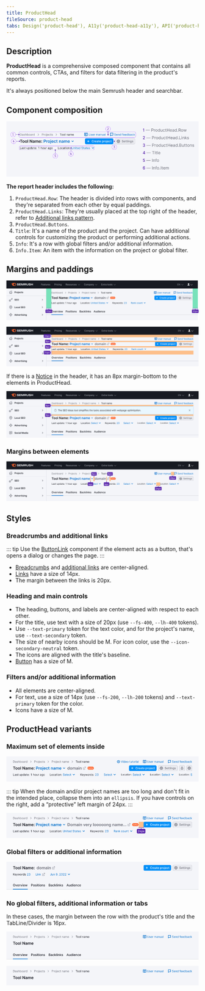 ```yaml
---
title: ProductHead
fileSource: product-head
tabs: Design('product-head'), A11y('product-head-a11y'), API('product-head-api'), Example('product-head-code'), Changelog('product-head-changelog')
---
```


## Description

**ProductHead** is a comprehensive composed component that contains all common controls, CTAs, and filters for data filtering in the product's reports.

It's always positioned below the main Semrush header and searchbar.

## Component composition

![](static/product-head-composition.png)

**The report header includes the following:**

1. `ProductHead.Row`: The header is divided into rows with components, and they're separated from each other by equal paddings.
2. `ProductHead.Links`: They're usually placed at the top right of the header, refer to [Additional links pattern](/patterns/links-order/links-order).
3. `ProductHead.Buttons`.
4. `Title`: It's a name of the product and the project. Can have additional controls for customizing the product or performing additional actions.
5. `Info`: It's a row with global filters and/or additional information.
6. `Info.Item`: An item with the information on the project or global filter.

## Margins and paddings

![product-head paddings](static/padding-left-right.png)

![product-head margins](static/margins.png)

If there is a [Notice](/components/notice/notice) in the header, it has an 8px margin-bottom to the elements in ProductHead.

![product-head notice-margins](static/notice-margins.png)

### Margins between elements

![product-head element sizes](static/elements-margins.png)

## Styles

### Breadcrumbs and additional links

::: tip
Use the [ButtonLink](../../components/button/button#button-with-link-styles) component if the element acts as a button, that's opens a dialog or changes the page.
:::

- [Breadcrumbs](/components/breadcrumbs/breadcrumbs) and [additional links](/patterns/links-order/links-order) are center-aligned.
- [Links](/components/link/link) have a size of 14px.
- The margin between the links is 20px.

### Heading and main controls

- The heading, buttons, and labels are center-aligned with respect to each other.
- For the title, use text with a size of 20px (use `--fs-400`, `--lh-400` tokens).
- Use `--text-primary` token for the text color, and for the project's name, use `--text-secondary` token.
- The size of nearby icons should be M. For icon color, use the `--icon-secondary-neutral` token.
- The icons are aligned with the title's baseline.
- [Button](/components/button/button) has a size of M.

### Filters and/or additional information

- All elements are center-aligned.
- For text, use a size of 14px (use `--fs-200`, `--lh-200` tokens) and `--text-primary` token for the color.
- Icons have a size of M.

## ProductHead variants

### Maximum set of elements inside

![max element product-head](static/max-info.png)

::: tip
When the domain and/or project names are too long and don't fit in the intended place, collapse them into an `ellipsis`. If you have controls on the right, add a “protective” left margin of 24px.
:::

![title in ellipsis and controls margin](static/ellipsis-and-margin.png)

### Global filters or additional information

![short product-head](static/short-info.png)

### No global filters, additional information or tabs

In these cases, the margin between the row with the product's title and the TabLine/Divider is 16px.

![product-head without filters](static/without-filters.png)

![product-head without filters](static/min-info.png)
